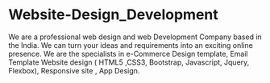 # Website-Design_Development
We are a professional web design and web Development Company based in the India. We can turn your ideas and requirements into an exciting online presence. We are the specialists in e-Commerce Design template, Email Template Website design ( HTML5 ,CSS3, Bootstrap, Javascript, Jquery, Flexbox), Responsive site , App Design.
